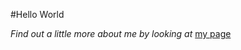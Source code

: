 #Hello World
 
*Find out a little more about me by looking at* [my page](https://amygrahamie.github.io/Hello-world/hello-world.html)

